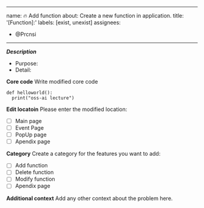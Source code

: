 

---
name: :fire: Add function
about: Create a new function in application.
title: '[Function]:'
labels: [exist, unexist]
assignees: 
  - @Prcnsi
---

_**Description**_
 - Purpose:
 - Detail: 

**Core code**
Write modified core code
```
def helloworld():
  print("oss-ai lecture")
```


**Edit locatoin**
Please enter the modified location:
- [ ] Main page 
- [ ] Event Page
- [ ] PopUp page
- [ ] Apendix page

**Category**
Create a category for the features you want to add:
- [ ] Add function
- [ ] Delete function
- [ ] Modify function 
- [ ] Apendix page

**Additional context**
Add any other context about the problem here.

